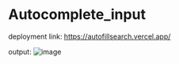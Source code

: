 # Autocomplete_input

deployment link: https://autofillsearch.vercel.app/

output:
![image](https://github.com/user-attachments/assets/15e5766b-a564-475d-a7b8-e4ac83748021)




